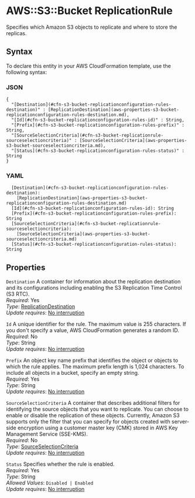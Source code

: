 # AWS::S3::Bucket ReplicationRule<a name="aws-properties-s3-bucket-replicationconfiguration-rules"></a>

Specifies which Amazon S3 objects to replicate and where to store the replicas\.

## Syntax<a name="aws-properties-s3-bucket-replicationconfiguration-rules-syntax"></a>

To declare this entity in your AWS CloudFormation template, use the following syntax:

### JSON<a name="aws-properties-s3-bucket-replicationconfiguration-rules-syntax.json"></a>

```
{
  "[Destination](#cfn-s3-bucket-replicationconfiguration-rules-destination)" : [ReplicationDestination](aws-properties-s3-bucket-replicationconfiguration-rules-destination.md),
  "[Id](#cfn-s3-bucket-replicationconfiguration-rules-id)" : String,
  "[Prefix](#cfn-s3-bucket-replicationconfiguration-rules-prefix)" : String,
  "[SourceSelectionCriteria](#cfn-s3-bucket-replicationrule-sourceselectioncriteria)" : [SourceSelectionCriteria](aws-properties-s3-bucket-sourceselectioncriteria.md),
  "[Status](#cfn-s3-bucket-replicationconfiguration-rules-status)" : String
}
```

### YAML<a name="aws-properties-s3-bucket-replicationconfiguration-rules-syntax.yaml"></a>

```
  [Destination](#cfn-s3-bucket-replicationconfiguration-rules-destination): 
    [ReplicationDestination](aws-properties-s3-bucket-replicationconfiguration-rules-destination.md)
  [Id](#cfn-s3-bucket-replicationconfiguration-rules-id): String
  [Prefix](#cfn-s3-bucket-replicationconfiguration-rules-prefix): String
  [SourceSelectionCriteria](#cfn-s3-bucket-replicationrule-sourceselectioncriteria): 
    [SourceSelectionCriteria](aws-properties-s3-bucket-sourceselectioncriteria.md)
  [Status](#cfn-s3-bucket-replicationconfiguration-rules-status): String
```

## Properties<a name="aws-properties-s3-bucket-replicationconfiguration-rules-properties"></a>

`Destination`  <a name="cfn-s3-bucket-replicationconfiguration-rules-destination"></a>
A container for information about the replication destination and its configurations including enabling the S3 Replication Time Control \(S3 RTC\)\.  
*Required*: Yes  
*Type*: [ReplicationDestination](aws-properties-s3-bucket-replicationconfiguration-rules-destination.md)  
*Update requires*: [No interruption](https://docs.aws.amazon.com/AWSCloudFormation/latest/UserGuide/using-cfn-updating-stacks-update-behaviors.html#update-no-interrupt)

`Id`  <a name="cfn-s3-bucket-replicationconfiguration-rules-id"></a>
A unique identifier for the rule\. The maximum value is 255 characters\. If you don't specify a value, AWS CloudFormation generates a random ID\.  
*Required*: No  
*Type*: String  
*Update requires*: [No interruption](https://docs.aws.amazon.com/AWSCloudFormation/latest/UserGuide/using-cfn-updating-stacks-update-behaviors.html#update-no-interrupt)

`Prefix`  <a name="cfn-s3-bucket-replicationconfiguration-rules-prefix"></a>
An object key name prefix that identifies the object or objects to which the rule applies\. The maximum prefix length is 1,024 characters\. To include all objects in a bucket, specify an empty string\.   
*Required*: Yes  
*Type*: String  
*Update requires*: [No interruption](https://docs.aws.amazon.com/AWSCloudFormation/latest/UserGuide/using-cfn-updating-stacks-update-behaviors.html#update-no-interrupt)

`SourceSelectionCriteria`  <a name="cfn-s3-bucket-replicationrule-sourceselectioncriteria"></a>
A container that describes additional filters for identifying the source objects that you want to replicate\. You can choose to enable or disable the replication of these objects\. Currently, Amazon S3 supports only the filter that you can specify for objects created with server\-side encryption using a customer master key \(CMK\) stored in AWS Key Management Service \(SSE\-KMS\)\.  
*Required*: No  
*Type*: [SourceSelectionCriteria](aws-properties-s3-bucket-sourceselectioncriteria.md)  
*Update requires*: [No interruption](https://docs.aws.amazon.com/AWSCloudFormation/latest/UserGuide/using-cfn-updating-stacks-update-behaviors.html#update-no-interrupt)

`Status`  <a name="cfn-s3-bucket-replicationconfiguration-rules-status"></a>
Specifies whether the rule is enabled\.  
*Required*: Yes  
*Type*: String  
*Allowed Values*: `Disabled | Enabled`  
*Update requires*: [No interruption](https://docs.aws.amazon.com/AWSCloudFormation/latest/UserGuide/using-cfn-updating-stacks-update-behaviors.html#update-no-interrupt)